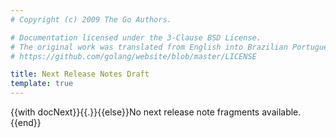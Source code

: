 ```yaml
---
# Copyright (c) 2009 The Go Authors.

# Documentation licensed under the 3-Clause BSD License.
# The original work was translated from English into Brazilian Portuguese.
# https://github.com/golang/website/blob/master/LICENSE

title: Next Release Notes Draft
template: true
---
```


{{with docNext}}{{.}}{{else}}No next release note fragments available.{{end}}
